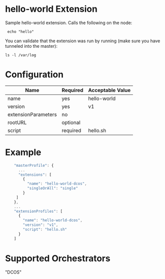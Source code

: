 # hello-world Extension

Sample hello-world extension.  Calls the following on the node:

```
 echo "hello"
```

You can validate that the extension was run by running (make sure you have tunneled into the master):
```
ls -l /var/log
```

# Configuration
|Name|Required|Acceptable Value|
|---|---|---|
|name|yes|hello-world|
|version|yes|v1|
|extensionParameters|no||
|rootURL|optional||
|script|required|hello.sh|

# Example
``` javascript
    "masterProfile": {
      ...
      "extensions": [
        {
          "name": "hello-world-dcos",
          "singleOrAll": "single"
        }
     ]
    },
    ...
    "extensionProfiles": [
      {
        "name": "hello-world-dcos",
        "version": "v1",
        "script": "hello.sh"
      }
    ]


```

# Supported Orchestrators
"DCOS"